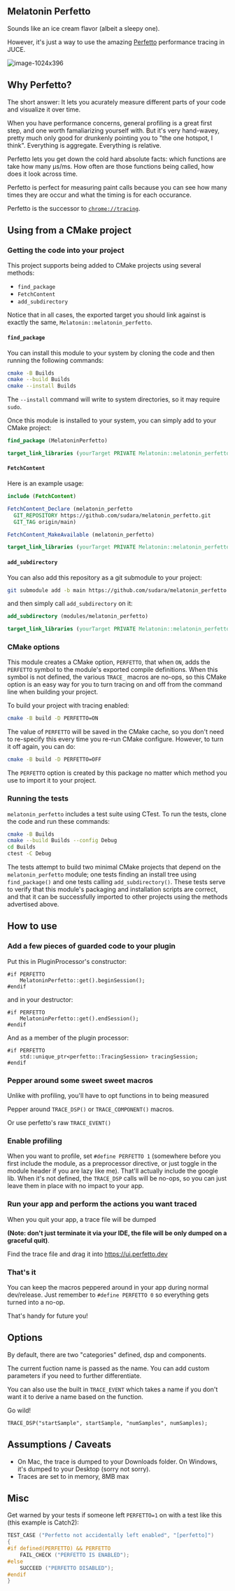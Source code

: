 ## Melatonin Perfetto

Sounds like an ice cream flavor (albeit a sleepy one).

However, it's just a way to use the amazing [Perfetto](http://perfetto.dev) performance tracing in JUCE.

![image-1024x396](https://user-images.githubusercontent.com/472/180338251-ce3c5814-ff9c-4fbb-a8c0-9caefc2f34dc.png)

## Why Perfetto?

The short answer: It lets you acurately measure different parts of your code and visualize it over time.

When you have performance concerns, general profiling is a great first step, and one worth famaliarizing yourself with. But it's very hand-wavey, pretty much only good for drunkenly pointing you to "the one hotspot, I think". Everything is aggregate. Everything is relative. 

Perfetto lets you get down the cold hard absolute facts: which functions are take how many µs/ms. How often are those functions being called, how does it look across time.

Perfetto is perfect for measuring paint calls because you can see how many times they are occur and what the timing is for each occurance. 

Perfetto is the successor to [`chrome://tracing`](https://slack.engineering/chrome-tracing-for-fun-and-profit/). 


## Using from a CMake project

### Getting the code into your project

This project supports being added to CMake projects using several methods:
- `find_package`
- `FetchContent`
- `add_subdirectory`

Notice that in all cases, the exported target you should link against is exactly the same, `Melatonin::melatonin_perfetto`.

#### `find_package`

You can install this module to your system by cloning the code and then running the following commands:
```sh
cmake -B Builds
cmake --build Builds
cmake --install Builds
```

The `--install` command will write to system directories, so it may require `sudo`.

Once this module is installed to your system, you can simply add to your CMake project:
```cmake
find_package (MelatoninPerfetto)

target_link_libraries (yourTarget PRIVATE Melatonin::melatonin_perfetto)
```

#### `FetchContent`

Here is an example usage:
```cmake
include (FetchContent)

FetchContent_Declare (melatonin_perfetto
  GIT_REPOSITORY https://github.com/sudara/melatonin_perfetto.git
  GIT_TAG origin/main)

FetchContent_MakeAvailable (melatonin_perfetto)

target_link_libraries (yourTarget PRIVATE Melatonin::melatonin_perfetto)
```

#### `add_subdirectory`

You can also add this repository as a git submodule to your project:
```sh
git submodule add -b main https://github.com/sudara/melatonin_perfetto.git modules/melatonin_perfetto
```
and then simply call `add_subdirectory` on it:
```cmake
add_subdirectory (modules/melatonin_perfetto)

target_link_libraries (yourTarget PRIVATE Melatonin::melatonin_perfetto)
```

### CMake options

This module creates a CMake option, `PERFETTO`, that when `ON`, adds the `PERFETTO` symbol to the module's exported
compile definitions. When this symbol is not defined, the various `TRACE_` macros are no-ops, so this CMake option 
is an easy way for you to turn tracing on and off from the command line when building your project.

To build your project with tracing enabled:
```sh
cmake -B build -D PERFETTO=ON
```
The value of `PERFETTO` will be saved in the CMake cache, so you don't need to re-specify this every time you re-run
CMake configure. However, to turn it off again, you can do:
```sh
cmake -B build -D PERFETTO=OFF
```

The `PERFETTO` option is created by this package no matter which method you use to import it to your project.

### Running the tests

`melatonin_perfetto` includes a test suite using CTest. To run the tests, clone the code and run these commands:
```sh
cmake -B Builds
cmake --build Builds --config Debug
cd Builds
ctest -C Debug
```

The tests attempt to build two minimal CMake projects that depend on the `melatonin_perfetto` module; one tests
finding an install tree using `find_package()` and one tests calling `add_subdirectory()`. These tests serve to
verify that this module's packaging and installation scripts are correct, and that it can be successfully imported
to other projects using the methods advertised above.


## How to use

### Add a few pieces of guarded code to your plugin
Put this in PluginProcessor's constructor:

```
#if PERFETTO
    MelatoninPerfetto::get().beginSession();
#endif
```
and in your destructor:
```
#if PERFETTO
    MelatoninPerfetto::get().endSession();
#endif
```
And as a member of the plugin processor:
```
#if PERFETTO
    std::unique_ptr<perfetto::TracingSession> tracingSession;
#endif
```
### Pepper around some sweet sweet macros

Unlike with profiling, you'll have to opt functions in to being measured

Pepper around `TRACE_DSP()` or `TRACE_COMPONENT()` macros. 

Or use perfetto's raw `TRACE_EVENT()` 

### Enable profiling

When you want to profile, set `#define PERFETTO 1` (somewhere before you first include the module, as a preprocessor directive, or just toggle in the module header if you are lazy like me). That'll actually include the google lib. When it's not defined, the `TRACE_DSP` calls will be no-ops, so you can just leave them in place with no impact to your app.

### Run your app and perform the actions you want traced

When you quit your app, a trace file will be dumped 

**(Note: don't just terminate it via your IDE, the file will be only dumped on a graceful quit)**.

Find the trace file and drag it into https://ui.perfetto.dev

### That's it

You can keep the macros peppered around in your app during normal dev/release. Just remember to `#define PERFETTO 0` so everything gets turned into a no-op. 

That's handy for future you!

## Options

By default, there are two "categories" defined, dsp and components. 

The current fuction name is passed as the name. You can add custom parameters if you need to further differentiate. 

You can also use the built in `TRACE_EVENT` which takes a name if you don't want it to derive a name based on the function.

Go wild! 

```
TRACE_DSP("startSample", startSample, "numSamples", numSamples);
```

## Assumptions / Caveats

* On Mac, the trace is dumped to your Downloads folder. On Windows, it's dumped to your Desktop (sorry not sorry).
* Traces are set to in memory, 8MB max

## Misc

Get warned by your tests if someone left `PERFETTO=1` on with a test like this (this example is Catch2):

```c++
TEST_CASE ("Perfetto not accidentally left enabled", "[perfetto]")
{
#if defined(PERFETTO) && PERFETTO
    FAIL_CHECK ("PERFETTO IS ENABLED");
#else
    SUCCEED ("PERFETTO DISABLED");
#endif
}
```
